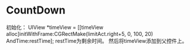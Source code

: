 # CountDown
初始化：
    UIView *timeView = [[timeView alloc]initWithFrame:CGRectMake(limitAct.right+5, 0, 100, 20) AndTime:restTime];
restTime为剩余时间。
然后将timeView添加到父控件上。
